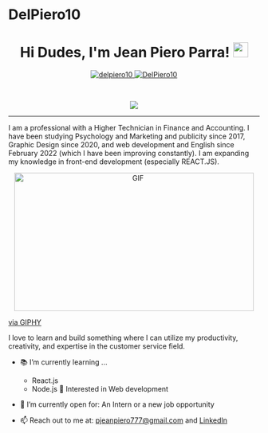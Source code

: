 # DelPiero10
<h1 align="center">
Hi Dudes, I'm Jean Piero Parra!
	<a href="https://github.com/DelPiero10" target="_self">
		<img src="https://media.giphy.com/media/hvRJCLFzcasrR4ia7z/giphy.gif" width="30">
	</a>
</h1>
<p align="center">
	<a href="https://github.com/DelPiero10">
		<img src="https://komarev.com/ghpvc/?username=delpiero10&label=Profile%20views&color=0e75b6&style=flat" alt="delpiero10" />
	</a>
	<a href="https://github.com/DelPiero10">
		<img src="https://img.shields.io/github/followers/delpiero10?label=Followers" alt="DelPiero10" />
	</a>
</p>
<br/>
<p align="center">
	<a href="https://github.com/DelPiero10">
		<img src="https://readme-typing-svg.herokuapp.com?lines=Accountant;Web+Developer;Graphic+Designer;Anvanced+Excel%20|%20AI%20|%20Psychology%20Enthusiastic;Always%20learning%20new%20things&center=true&width=500&height=45">
	</a>
</p>

<hr>

I am a professional with a Higher Technician in Finance and Accounting. I have been studying Psychology and Marketing and publicity since 2017, Graphic Design since 2020, and web development and English since February 2022 (which I have been improving constantly). I am expanding my knowledge in front-end development (especially REACT.JS). 
<p align="center">
<img width="480" height="278" height="280" alt="GIF" src="[https://giphy.com/embed/xoicctrOv5aGw6mCZi/giphy.gif](https://media2.giphy.com/media/v1.Y2lkPTc5MGI3NjExaHlrYXB4ZnZtZDNtdmJqbDRpcWJremFzNHRiYWp2OHl2aWc2eXFsZCZlcD12MV9pbnRlcm5hbF9naWZfYnlfaWQmY3Q9Zw/xoicctrOv5aGw6mCZi/giphy.gif)"/><p><a href="https://giphy.com/gifs/matrix-learn-to-code-i-know-xoicctrOv5aGw6mCZi">via GIPHY</a></p>
 <p/>
 

I love to learn and build something where I can utilize my productivity, creativity, and expertise in the customer service field.
- 📚 I’m currently learning ...
  - React.js
  - Node.js
🚩 Interested in Web development
- 🧐 I’m currently open for: An Intern or a new job opportunity


- 📫 Reach out to me at: <a href="pjeanpiero777@gmail.com">pjeanpiero777@gmail.com</a> and <a href="https://www.linkedin.com/in/jean-piero-parra-bustamante/">LinkedIn</a>


